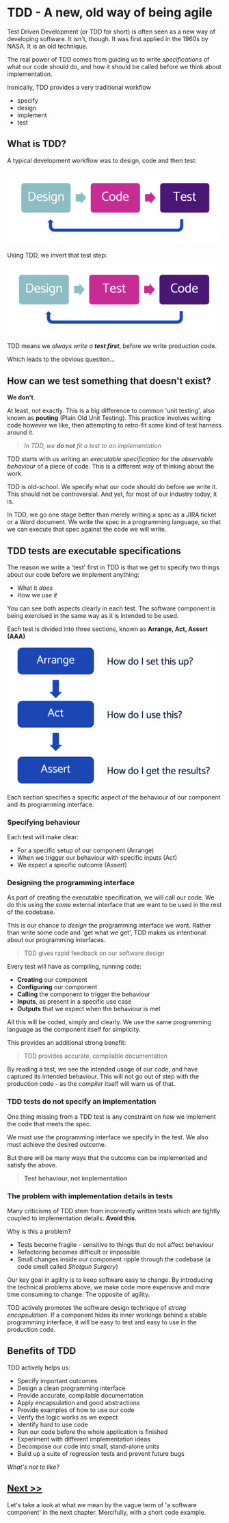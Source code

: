 # TDD - A new, old way of being agile

Test Driven Development (or TDD for short) is often seen as a new way of developing software. It isn't, though. It was first applied in the 1960s by NASA. It is an old technique.

The real power of TDD comes from guiding us to write _specifications_ of what our code should do, and how it should be called before we think about implementation.

Ironically, TDD provides a very traditional workflow

- specify
- design
- implement
- test

## What is TDD?

A typical development workflow was to design, code and then test:

![Old workflow before TDD](images/old-workflow.png)

Using TDD, we invert that test step:

![New workflow with TDD](images/new-workflow.png)

TDD means we _always write a **test first**_, before we write production code.

Which leads to the obvious question...

## How can we test something that doesn't exist?

**We don't**.

At least, not exactly. This is a big difference to common 'unit testing', also known as **pouting** (Plain Old Unit Testing). This practice involves writing code however we like, then attempting to retro-fit some kind of test harness around it.

> _In TDD, we **do not** fit a test to an implementation_

TDD starts with us writing an _executable specification_ for the _observable behaviour_ of a piece of code. This is a different way of thinking about the work.

TDD is old-school. We specify what our code should do before we write it. This should not be controversial. And yet, for most of our industry today, it is.

In TDD, we go one stage better than merely writing a spec as a JIRA ticket or a Word document. We write the spec in a programming language, so that we can execute that spec against the code we will write.

## TDD tests are executable specifications

The reason we write a 'test' first in TDD is that we get to specify two things about our code before we implement anything:

- What it _does_
- How we _use it_

You can see both aspects clearly in each test. The software component is being exercised in the same way as it is intended to be used.

Each test is divided into three sections, known as **Arrange, Act, Assert (AAA)**

![Arrange Act Assert](images/arrange-act-assert.png)

Each section specifies a specific aspect of the behaviour of our component and its programming interface.

### Specifying behaviour

Each test will make clear:

- For a specific setup of our component (Arrange)
- When we trigger our behaviour with specific inputs (Act)
- We expect a specific outcome (Assert)

### Designing the programming interface

As part of creating the executable specification, we will call our code. We do this using the _same_ external interface that we want to be used in the rest of the codebase.

This is our chance to _design_ the programming interface we want. Rather than write some code and 'get what we get', TDD makes us intentional about our programming interfaces.

> TDD gives rapid feedback on our software design

Every test will have as compiling, running code:

- **Creating** our component
- **Configuring** our component
- **Calling** the component to trigger the behaviour
- **Inputs**, as present in a specific use case
- **Outputs** that we expect when the behaviour is met

All this will be coded, simply and clearly. We use the same programming language as the component itself for simplicity.

This provides an additional strong benefit:

> TDD provides accurate, compilable documentation

By reading a test, we see the intended usage of our code, and have captured its intended behaviour. This will not go out of step with the production code - as the _compiler_ itself will warn us of that.

### TDD tests do not specify an implementation

One thing missing from a TDD test is any constraint on _how_ we implement the code that meets the spec.

We must use the programming interface we specify in the test. We also must achieve the desired outcome.

But there will be many ways that the outcome can be implemented and satisfy the above.

> **Test behaviour, not implementation**

### The problem with implementation details in tests

Many criticisms of TDD stem from incorrectly written tests which are tightly coupled to implementation details. **Avoid this**.

Why is this a problem?

- Tests become fragile - sensitive to things that do not affect behaviour
- Refactoring becomes difficult or impossible
- Small changes inside our component ripple through the codebase (a code smell called _Shotgun Surgery_)

Our key goal in agility is to keep software easy to change. By introducing the technical problems above, we make code more expensive and more time consuming to change. The opposite of agility.

TDD actively promotes the software design technique of _strong encapsulation_. If a component hides its inner workings behind a stable programming interface, it will be easy to test and easy to use in the production code.

## Benefits of TDD

TDD actively helps us:

- Specify important outcomes
- Design a clean programming interface
- Provide accurate, compilable documentation
- Apply encapsulation and good abstractions
- Provide examples of how to use our code
- Verify the logic works as we expect
- Identify hard to use code
- Run our code before the whole application is finished
- Experiment with different implementation ideas
- Decompose our code into small, stand-alone units
- Build up a suite of regression tests and prevent future bugs

_What's not to like?_

## [Next >>](/chapter02/chapter02.md)

Let's take a look at what we mean by the vague term of 'a software component' in the next chapter. Mercifully, with a short code example.

